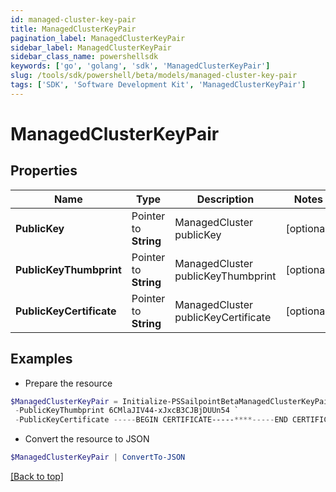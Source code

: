 ```yaml
---
id: managed-cluster-key-pair
title: ManagedClusterKeyPair
pagination_label: ManagedClusterKeyPair
sidebar_label: ManagedClusterKeyPair
sidebar_class_name: powershellsdk
keywords: ['go', 'golang', 'sdk', 'ManagedClusterKeyPair'] 
slug: /tools/sdk/powershell/beta/models/managed-cluster-key-pair
tags: ['SDK', 'Software Development Kit', 'ManagedClusterKeyPair']
---
```



# ManagedClusterKeyPair

## Properties

Name | Type | Description | Notes
------------ | ------------- | ------------- | -------------
**PublicKey** |  Pointer to **String** | ManagedCluster publicKey | [optional] 
**PublicKeyThumbprint** |  Pointer to **String** | ManagedCluster publicKeyThumbprint | [optional] 
**PublicKeyCertificate** |  Pointer to **String** | ManagedCluster publicKeyCertificate | [optional] 

## Examples

- Prepare the resource
```powershell
$ManagedClusterKeyPair = Initialize-PSSailpointBetaManagedClusterKeyPair  -PublicKey -----BEGIN PUBLIC KEY-----******-----END PUBLIC KEY----- `
 -PublicKeyThumbprint 6CMlaJIV44-xJxcB3CJBjDUUn54 `
 -PublicKeyCertificate -----BEGIN CERTIFICATE-----****-----END CERTIFICATE-----
```

- Convert the resource to JSON
```powershell
$ManagedClusterKeyPair | ConvertTo-JSON
```


[[Back to top]](#) 

